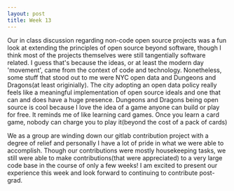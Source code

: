 ```yaml
---
layout: post
title: Week 13
---
```


Our in class discussion regarding non-code open source projects was a fun look at extending the principles of open source beyond software, though I think most of the projects themselves were still tangentially software related. I guess that's because the ideas, or at least the modern day 'movement', came from the context of code and technology. Nonetheless, some stuff that stood out to me were NYC open data and Dungeons and Dragons(at least originially). The city adopting an open data policy really feels like a meaningful implementation of open source ideals and one that can and does have a huge presence. Dungeons and Dragons being open source is cool because I love the idea of a game anyone can build or play for free. It reminds me of like learning card games. Once you learn a card game, nobody can charge you to play it(beyond the cost of a pack of cards)

<!--more-->

We as a group are winding down our gitlab contribution project with a degree of relief and personally I have a lot of pride in what we were able to accomplish. Though our contributions were mostly housekeeping tasks, we still were able to make contributions(that were appreciated) to a very large code base in the course of only a few weeks! I am excited to present our experience this week and look forward to continuing to contribute post-grad.